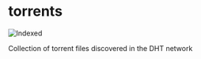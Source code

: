 torrents 
========
![Indexed](https://img.shields.io/badge/indexed-264827-blue)

Collection of torrent files discovered in the DHT network
